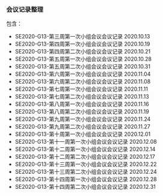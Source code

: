 ### 会议记录整理
包含：
 - SE2020-G13-第三周第一次小组会议会议记录 2020.10.13
 - SE2020-G13-第四周第一次小组会议会议记录 2020.10.19
 - SE2020-G13-第四周第二次小组会议会议记录 2020.10.21
 - SE2020-G13-第五周第一次小组会议会议记录 2020.10.28
 - SE2020-G13-第五周第二次小组会议会议记录 2020.10.31
 - SE2020-G13-第六周第一次小组会议会议记录 2020.11.04
 - SE2020-G13-第六周第二次小组会议会议记录 2020.11.08
 - SE2020-G13-第七周第一次小组会议会议记录 2020.11.11
 - SE2020-G13-第七周第二次小组会议会议记录 2020.11.13
 - SE2020-G13-第八周第一次小组会议会议记录 2020.11.16
 - SE2020-G13-第八周第二次小组会议会议记录 2020.11.19
 - SE2020-G13-第九周第一次小组会议会议记录 2020.11.24
 - SE2020-G13-第九周第二次小组会议会议记录 2020.11.27
 - SE2020-G13-第十周第一次小组会议会议记录 2020.12.01
 - SE2020-G13-第十一周第一次小组会议会议记录 2020.12.08
 - SE2020-G13-第十二周第一次小组会议会议记录 2020.12.14
 - SE2020-G13-第十二周第二次小组会议会议记录 2020.12.17
 - SE2020-G13-第十三周第一次小组会议会议记录 2020.12.22
 - SE2020-G13-第十三周第二次小组会议会议记录 2020.12.24
 - SE2020-G13-第十四周第一次小组会议会议记录 2020.12.28
 - SE2020-G13-第十四周第二次小组会议会议记录 2020.12.31
